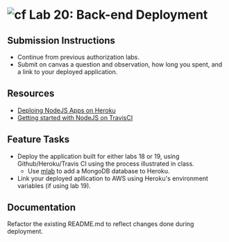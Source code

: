 ![cf](https://i.imgur.com/7v5ASc8.png) Lab 20: Back-end Deployment
======

## Submission Instructions
* Continue from previous authorization labs.
* Submit on canvas a question and observation, how long you spent, and a link to your deployed application.

## Resources
* [Deploing NodeJS Apps on Heroku](https://devcenter.heroku.com/articles/deploying-nodejs)
* [Getting started with NodeJS on TravisCI](https://docs.travis-ci.com/user/languages/javascript-with-nodejs)

## Feature Tasks  
* Deploy the application built for either labs 18 or 19, using Github/Heroku/Travis CI using the process illustrated in class.
  * Use [mlab](https://elements.heroku.com/addons/mongolab) to add a MongoDB database to Heroku.
* Link your deployed apllication to AWS using Heroku's environment variables (if using lab 19).


## Documentation
Refactor the existing README.md to reflect changes done during deployment.
